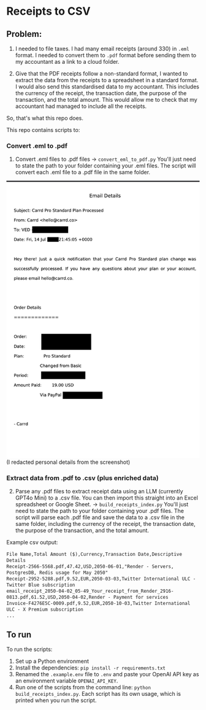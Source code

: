 # Receipts to CSV

## Problem:
1. I needed to file taxes. I had many email receipts (around 330) in `.eml` format. I needed to convert them to `.pdf` format before sending them to my accountant as a link to a cloud folder.

2. Give that the PDF receipts follow a non-standard format, I wanted to extract the data from the receipts to a spreadsheet in a standard format. I would also send this standardised data to my accountant. This includes the currency of the receipt, the transaction date, the purpose of the transaction, and the total amount. This would allow me to check that my accountant had managed to include all the receipts.

So, that's what this repo does.

This repo contains scripts to:
### Convert .eml to .pdf
1. Convert .eml files to .pdf files -> `convert_eml_to_pdf.py`
You'll just need to state the path to your folder containing your .eml files. The script will convert each .eml file to a .pdf file in the same folder.

![Example of .eml to .pdf conversion](./example_converted_pdf.jpg) (I redacted personal details from the screenshot)

### Extract data from .pdf to .csv (plus enriched data)
2. Parse any .pdf files to extract receipt data using an LLM (currently GPT4o Mini) to a .csv file. You can then import this straight into an Excel spreadsheet or Google Sheet. -> `build_receipts_index.py`
You'll just need to state the path to your folder containing your .pdf files. The script will parse each .pdf file and save the data to a .csv file in the same folder, including the currency of the receipt, the transaction date, the purpose of the transaction, and the total amount.

Example csv output:
```csv
File Name,Total Amount ($),Currency,Transaction Date,Descriptive Details
Receipt-2566-5568.pdf,47.42,USD,2050-06-01,"Render - Servers, PostgresDB, Redis usage for May 2050"
Receipt-2952-5288.pdf,9.52,EUR,2050-03-03,Twitter International ULC - Twitter Blue subscription
email_receipt_2050-04-02_05-49_Your_receipt_from_Render_2916-0813.pdf,61.52,USD,2050-04-02,Render - Payment for services
Invoice-F4276E5C-0009.pdf,9.52,EUR,2050-10-03,Twitter International ULC - X Premium subscription
...
```

## To run

To run the scripts:
1. Set up a Python environment 
2. Install the dependencies: `pip install -r requirements.txt`
3. Renamed the `.example.env` file to `.env` and paste your OpenAI API key as an environment variable `OPENAI_API_KEY`. 
4. Run one of the scripts from the command line: `python build_receipts_index.py`. Each script has its own usage, which is printed when you run the script. 
